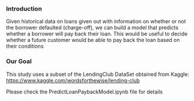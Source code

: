 ### Introduction
Given historical data on loans given out with information on whether or not the borrower defaulted (charge-off), we can build a model that predicts whether a borrower will pay back their loan. This would be useful to decide whether a future customer would be able to pay back the loan based on their conditions

### Our Goal
This study uses a subset of the LendingClub DataSet obtained from Kaggle: https://www.kaggle.com/wordsforthewise/lending-club

Please check the PredictLoanPaybackModel.ipynb file for details

